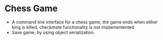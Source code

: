 # Chess Game
- A command line interface for a chess game, the game ends when either king is killed, checkmate functionality is not implementented
- Save game, by using object serialization. 
